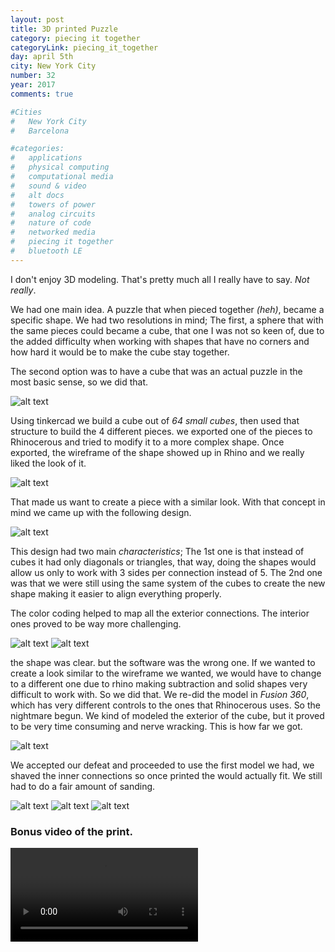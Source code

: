 ```yaml
---
layout: post
title: 3D printed Puzzle
category: piecing it together
categoryLink: piecing_it_together
day: april 5th
city: New York City
number: 32
year: 2017
comments: true

#Cities
#	New York City
#	Barcelona

#categories:
#	applications
#	physical computing 
#	computational media 
#	sound & video 
#	alt docs
#	towers of power 
#	analog circuits 
#	nature of code
#	networked media
#	piecing it together
#	bluetooth LE
---
```


I don't enjoy 3D modeling. That's pretty much all I really have to say. *Not really*.

We had one main idea. A puzzle that when pieced together *(heh)*, became a specific shape. We had two resolutions in mind; The first, a sphere that with the same pieces could became a cube, that one I was not so keen of, due to the added difficulty when working with shapes that have no corners and how hard it would be to make the cube stay together.

The second option was to have a cube that was an actual puzzle in the most basic sense, so we did that.

![alt text](/img/thumnailsBlog/32_2.png)

Using tinkercad we build a cube out of *64 small cubes*, then used that structure to build the 4 different pieces. we exported one of the pieces to Rhinocerous and tried to modify it to a more complex shape. Once exported, the wireframe of the shape showed up in Rhino and we really liked the look of it.

![alt text](/img/thumnailsBlog/32_10.png)

That made us want to create a piece with a similar look. With that concept in mind we came up with the following design.

![alt text](/img/thumnailsBlog/32_9.png)

This design had two main *characteristics*; The 1st one is that instead of cubes it had only diagonals or triangles, that way, doing the shapes would allow us only to work with 3 sides per connection instead of 5. The 2nd one was that we were still using the same system of the cubes to create the new shape making it easier to align everything properly.

The color coding helped to map all the exterior connections. The interior ones proved to be way more challenging.

![alt text](/img/thumnailsBlog/32_3.png)
![alt text](/img/thumnailsBlog/32_4.png)

the shape was clear. but the software was the wrong one. If we wanted to create a look similar to the wireframe we wanted, we would have to change to a different one due to rhino making subtraction and solid shapes very difficult to work with. So we did that. We re-did the model in *Fusion 360*, which has very different controls to the ones that Rhinocerous uses. So the nightmare begun. We kind of modeled the exterior of the cube, but it proved to be very time consuming and nerve wracking. This is how far we got.

![alt text](/img/thumnailsBlog/32_5.png)

We accepted our defeat and proceeded to use the first model we had, we shaved the inner connections so once printed the would actually fit. We still had to do a fair amount of sanding.



![alt text](/img/thumnailsBlog/32_6.png)
![alt text](/img/thumnailsBlog/32_7.png)
![alt text](/img/thumnailsBlog/32_8.png)

### Bonus video of the print.

<video class="v_512" controls="false" autoplay="autoplay">
<source src="https://graupuche.info/video/32_7.mov" type="video/mp4" />
</video> 
